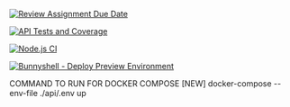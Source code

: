 [![Review Assignment Due Date](https://classroom.github.com/assets/deadline-readme-button-24ddc0f5d75046c5622901739e7c5dd533143b0c8e959d652212380cedb1ea36.svg)](https://classroom.github.com/a/B9F4RYVR)

[![API Tests and Coverage](https://github.com/avans-devops/avans-devops-2324-jordyjim/actions/workflows/CI-API.yml/badge.svg)](https://github.com/avans-devops/avans-devops-2324-jordyjim/actions/workflows/CI-API.yml)

[![Node.js CI](https://github.com/avans-devops/avans-devops-2324-jordyjim/actions/workflows/node.js.yml/badge.svg)](https://github.com/avans-devops/avans-devops-2324-jordyjim/actions/workflows/node.js.yml)

[![Bunnyshell - Deploy Preview Environment](https://github.com/JamesAndrewKong/jordyjimduo1/actions/workflows/bunnyshell_deploy-preview-env.yaml/badge.svg?branch=main)](https://github.com/JamesAndrewKong/jordyjimduo1/actions/workflows/bunnyshell_deploy-preview-env.yaml)

COMMAND TO RUN FOR DOCKER COMPOSE [NEW]
docker-compose --env-file ./api/.env up
